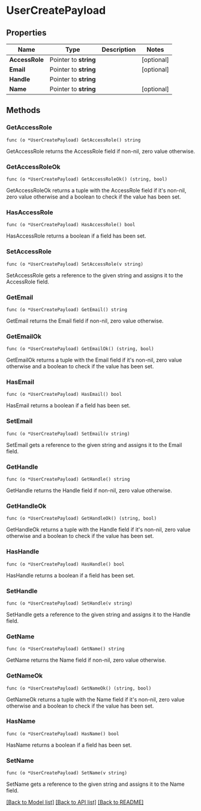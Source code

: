# UserCreatePayload

## Properties

Name | Type | Description | Notes
------------ | ------------- | ------------- | -------------
**AccessRole** | Pointer to **string** |  | [optional] 
**Email** | Pointer to **string** |  | [optional] 
**Handle** | Pointer to **string** |  | 
**Name** | Pointer to **string** |  | [optional] 

## Methods

### GetAccessRole

`func (o *UserCreatePayload) GetAccessRole() string`

GetAccessRole returns the AccessRole field if non-nil, zero value otherwise.

### GetAccessRoleOk

`func (o *UserCreatePayload) GetAccessRoleOk() (string, bool)`

GetAccessRoleOk returns a tuple with the AccessRole field if it's non-nil, zero value otherwise
and a boolean to check if the value has been set.

### HasAccessRole

`func (o *UserCreatePayload) HasAccessRole() bool`

HasAccessRole returns a boolean if a field has been set.

### SetAccessRole

`func (o *UserCreatePayload) SetAccessRole(v string)`

SetAccessRole gets a reference to the given string and assigns it to the AccessRole field.

### GetEmail

`func (o *UserCreatePayload) GetEmail() string`

GetEmail returns the Email field if non-nil, zero value otherwise.

### GetEmailOk

`func (o *UserCreatePayload) GetEmailOk() (string, bool)`

GetEmailOk returns a tuple with the Email field if it's non-nil, zero value otherwise
and a boolean to check if the value has been set.

### HasEmail

`func (o *UserCreatePayload) HasEmail() bool`

HasEmail returns a boolean if a field has been set.

### SetEmail

`func (o *UserCreatePayload) SetEmail(v string)`

SetEmail gets a reference to the given string and assigns it to the Email field.

### GetHandle

`func (o *UserCreatePayload) GetHandle() string`

GetHandle returns the Handle field if non-nil, zero value otherwise.

### GetHandleOk

`func (o *UserCreatePayload) GetHandleOk() (string, bool)`

GetHandleOk returns a tuple with the Handle field if it's non-nil, zero value otherwise
and a boolean to check if the value has been set.

### HasHandle

`func (o *UserCreatePayload) HasHandle() bool`

HasHandle returns a boolean if a field has been set.

### SetHandle

`func (o *UserCreatePayload) SetHandle(v string)`

SetHandle gets a reference to the given string and assigns it to the Handle field.

### GetName

`func (o *UserCreatePayload) GetName() string`

GetName returns the Name field if non-nil, zero value otherwise.

### GetNameOk

`func (o *UserCreatePayload) GetNameOk() (string, bool)`

GetNameOk returns a tuple with the Name field if it's non-nil, zero value otherwise
and a boolean to check if the value has been set.

### HasName

`func (o *UserCreatePayload) HasName() bool`

HasName returns a boolean if a field has been set.

### SetName

`func (o *UserCreatePayload) SetName(v string)`

SetName gets a reference to the given string and assigns it to the Name field.


[[Back to Model list]](../README.md#documentation-for-models) [[Back to API list]](../README.md#documentation-for-api-endpoints) [[Back to README]](../README.md)


